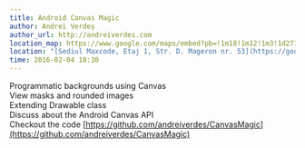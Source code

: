 ```yaml
---
title: Android Canvas Magic
author: Andrei Verdeș
author_url: http://andreiverdes.com
location_map: https://www.google.com/maps/embed?pb=!1m18!1m12!1m3!1d2713.2087644815665!2d27.59146435129728!3d47.15376557905496!2m3!1f0!2f0!3f0!3m2!1i1024!2i768!4f13.1!3m3!1m2!1s0x40cafb99bdb1a83b%3A0x5d8a792aef5e30ee!2sMaxcode!5e0!3m2!1sen!2sro!4v1459695635353
location: "[Sediul Maxcode, Etaj 1, Str. D. Mageron nr. 53](https://goo.gl/maps/f67fLPM6Qis)"
time: 2016-02-04 18:30
---
```

Programmatic backgrounds using Canvas  
View masks and rounded images  
Extending Drawable class  
Discuss about the Android Canvas API  
Checkout the code [https://github.com/andreiverdes/CanvasMagic](https://github.com/andreiverdes/CanvasMagic)
